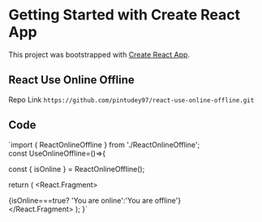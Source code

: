 # Getting Started with Create React App

This project was bootstrapped with [Create React App](https://github.com/facebook/create-react-app).

## React Use Online Offline

Repo Link `https://github.com/pintudey97/react-use-online-offline.git`

## Code

`import { ReactOnlineOffline } from './ReactOnlineOffline';<br />
const UseOnlineOffline=()=>{

  const { isOnline } = ReactOnlineOffline();

  return (
    <React.Fragment>
      <div className="msgbox">{isOnline===true? 'You are online':'You are offline'}</div>
    </React.Fragment>
  );
}`
